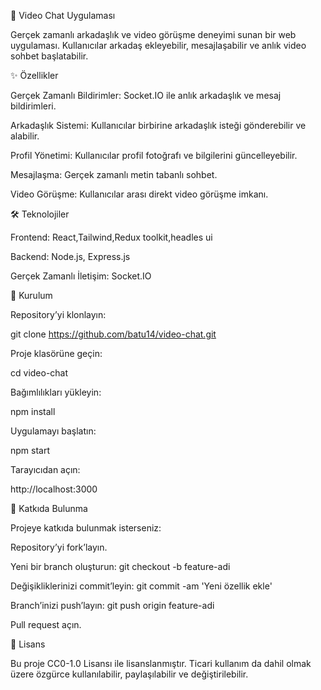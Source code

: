 🎥 Video Chat Uygulaması

Gerçek zamanlı arkadaşlık ve video görüşme deneyimi sunan bir web uygulaması. Kullanıcılar arkadaş ekleyebilir, mesajlaşabilir ve anlık video sohbet başlatabilir.

✨ Özellikler

Gerçek Zamanlı Bildirimler: Socket.IO ile anlık arkadaşlık ve mesaj bildirimleri.

Arkadaşlık Sistemi: Kullanıcılar birbirine arkadaşlık isteği gönderebilir ve alabilir.

Profil Yönetimi: Kullanıcılar profil fotoğrafı ve bilgilerini güncelleyebilir.

Mesajlaşma: Gerçek zamanlı metin tabanlı sohbet.

Video Görüşme: Kullanıcılar arası direkt video görüşme imkanı.

🛠 Teknolojiler

Frontend: React,Tailwind,Redux toolkit,headles ui 

Backend: Node.js, Express.js

Gerçek Zamanlı İletişim: Socket.IO

🚀 Kurulum

Repository’yi klonlayın:

git clone https://github.com/batu14/video-chat.git


Proje klasörüne geçin:

cd video-chat


Bağımlılıkları yükleyin:

npm install


Uygulamayı başlatın:

npm start


Tarayıcıdan açın:

http://localhost:3000

🤝 Katkıda Bulunma

Projeye katkıda bulunmak isterseniz:

Repository’yi fork’layın.

Yeni bir branch oluşturun: git checkout -b feature-adi

Değişikliklerinizi commit’leyin: git commit -am 'Yeni özellik ekle'

Branch’inizi push’layın: git push origin feature-adi

Pull request açın.

📄 Lisans

Bu proje CC0-1.0 Lisansı ile lisanslanmıştır. Ticari kullanım da dahil olmak üzere özgürce kullanılabilir, paylaşılabilir ve değiştirilebilir.
